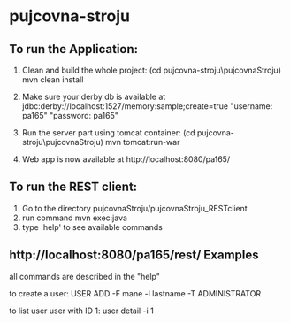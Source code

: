 pujcovna-stroju
===============

To run the Application:
-------------------------
1) Clean and build the whole project: (cd pujcovna-stroju\pujcovnaStroju)
     mvn clean install

2) Make sure your derby db is available at jdbc:derby://localhost:1527/memory:sample;create=true
           "username: pa165"
            "password: pa165"

3) Run the server part using tomcat container:
     (cd pujcovna-stroju\pujcovnaStroju)
     mvn tomcat:run-war

4) Web app is now available at http://localhost:8080/pa165/


To run the REST client:
-------------------------
1) Go to the directory pujcovnaStroju/pujcovnaStroju_RESTclient  
2) run command mvn exec:java  
3) type 'help' to see available commands  

http://localhost:8080/pa165/rest/
Examples
-------------------
all commands are described in the "help"

to create a user: USER ADD -F mane -l lastname -T ADMINISTRATOR 

to list user user with ID 1: user detail -i 1

